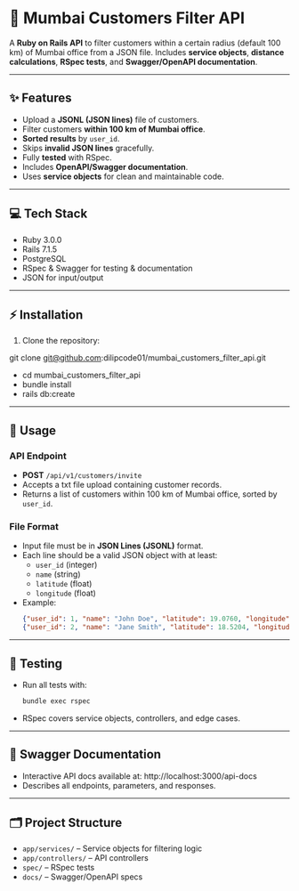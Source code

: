 # 📂 Mumbai Customers Filter API

A **Ruby on Rails API** to filter customers within a certain radius (default 100 km) of Mumbai office from a JSON file. Includes **service objects**, **distance calculations**, **RSpec tests**, and **Swagger/OpenAPI documentation**.

---

## ✨ Features

- Upload a **JSONL (JSON lines)** file of customers.  
- Filter customers **within 100 km of Mumbai office**.  
- **Sorted results** by `user_id`.  
- Skips **invalid JSON lines** gracefully.  
- Fully **tested** with RSpec.  
- Includes **OpenAPI/Swagger documentation**.  
- Uses **service objects** for clean and maintainable code.  

---

## 💻 Tech Stack

- Ruby 3.0.0  
- Rails 7.1.5  
- PostgreSQL  
- RSpec & Swagger for testing & documentation  
- JSON for input/output  

---

## ⚡ Installation

1. Clone the repository:

git clone git@github.com:dilipcode01/mumbai_customers_filter_api.git
- cd mumbai_customers_filter_api
- bundle install
- rails db:create

---

## 🚀 Usage

### API Endpoint

- **POST** `/api/v1/customers/invite`
- Accepts a txt file upload containing customer records.
- Returns a list of customers within 100 km of Mumbai office, sorted by `user_id`.

### File Format

- Input file must be in **JSON Lines (JSONL)** format.
- Each line should be a valid JSON object with at least:
  - `user_id` (integer)
  - `name` (string)
  - `latitude` (float)
  - `longitude` (float)
- Example:
  ```json
  {"user_id": 1, "name": "John Doe", "latitude": 19.0760, "longitude": 72.8777}
  {"user_id": 2, "name": "Jane Smith", "latitude": 18.5204, "longitude": 73.8567}
  ```

---

## 🧪 Testing

- Run all tests with:
  ```bash
  bundle exec rspec
  ```
- RSpec covers service objects, controllers, and edge cases.

---

## 📖 Swagger Documentation

- Interactive API docs available at: http://localhost:3000/api-docs
- Describes all endpoints, parameters, and responses.

---

## 🗂 Project Structure

- `app/services/` – Service objects for filtering logic
- `app/controllers/` – API controllers
- `spec/` – RSpec tests
- `docs/` – Swagger/OpenAPI specs
